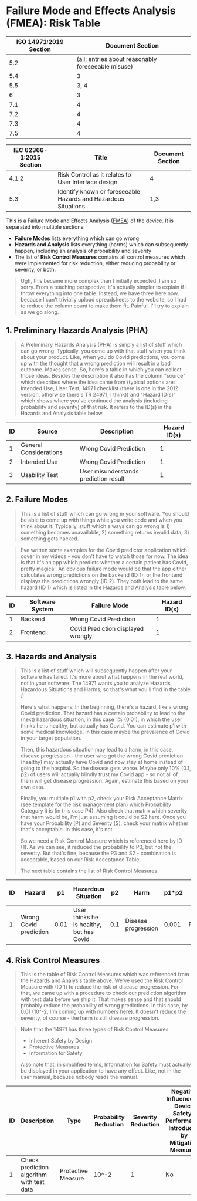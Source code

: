 # Failure Mode and Effects Analysis (FMEA): Risk Table

| ISO 14971:2019 Section | Document Section                                   |
|------------------------|----------------------------------------------------|
| 5.2                    | (all; entries about reasonably foreseeable misuse) |
| 5.4                    | 3                                                  |
| 5.5                    | 3, 4                                               |
| 6                      | 3                                                  |
| 7.1                    | 4                                                  |
| 7.2                    | 4                                                  |
| 7.3                    | 4                                                  |
| 7.5                    | 4                                                  |

| IEC 62366-1:2015 Section | Title                                                          | Document Section |
|--------------------------|----------------------------------------------------------------|------------------|
| 4.1.2                    | Risk Control as it relates to User Interface design            | 4                |
| 5.3                      | Identify known or foreseeable Hazards and Hazardous Situations | 1,3              |

This is a Failure Mode and Effects Analysis ([FMEA][wikipedia-fmea]) of the device. It is separated into
multiple sections:

 * **Failure Modes** lists everything which can go wrong
 * **Hazards and Analysis** lists everything (harms) which can subsequently happen, including an analysis of
   probability and severity
 * The list of **Risk Control Measures** contains all control measures which were implemented for risk
   reduction, either reducing probability or severity, or both.

> Ugh, this became more complex than I initially expected. I am so sorry. From a teaching perspective, it's
> actually simpler to explain if I throw everything into one table. Instead, we have three here now, because I
> can't trivially upload spreadsheets to the website, so I had to reduce the column count to make them
> fit. Painful. I'll try to explain as we go along.

## 1. Preliminary Hazards Analysis (PHA)

> A Preliminary Hazards Analysis (PHA) is simply a list of stuff which can go wrong. Typically, you come up
> with that stuff when you think about your product. Like, when you do Covid predictions, you come up with the
> thought that a wrong prediction will result in a bad outcome. Makes sense. So, here's a table in which you
> can collect those ideas. Besides the description it also has the column "source" which describes where the
> idea came from (typical options are: Intended Use, User Test, 14971 checklist (there is one in the 2012
> version, otherwise there's TR 24971, I think)) and "Hazard ID(s)" which shows where you've continued the
> analysis (including probability and severity) of that risk. It refers to the ID(s) in the Hazards and
> Analysis table below.

| ID | Source                 | Description                           | Hazard ID(s) |
|----|------------------------|---------------------------------------|--------------|
| 1  | General Considerations | Wrong Covid Prediction                | 1            |
| 2  | Intended Use           | Wrong Covid Prediction                | 1            |
| 3  | Usability Test         | User misunderstands prediction result | 1            |


## 2. Failure Modes

> This is a list of stuff which can go wrong in your software. You should be able to come up with things while
> you write code and when you think about it. Typically, stuff which always can go wrong is 1) something
> becomes unavailable, 2) something returns invalid data, 3) something gets hacked.

> I've written some examples for the Covid predictor application which I cover in my videos - you don't have
> to watch those for now. The idea is that it's an app which predicts whether a certain patient has Covid,
> pretty magical. An obvious failure mode would be that the app either calculates wrong predictions on the
> backend (ID 1), or the frontend displays the predictions wrongly (ID 2). They both lead to the same hazard
> (ID 1) which is listed in the Hazards and Analysis table below.

| ID | Software System | Failure Mode                       | Hazard ID(s) |
|----|-----------------|------------------------------------|--------------|
| 1  | Backend         | Wrong Covid Prediction             | 1            |
| 2  | Frontend        | Covid Prediction displayed wrongly | 1            |

## 3. Hazards and Analysis

> This is a list of stuff which will subsequently happen after your software has failed. It's more about what
> happens in the real world, not in your software. The 14971 wants you to analyze Hazards, Hazardous
> Situations and Harms, so that's what you'll find in the table :)
>
> Here's what happens: In the beginning, there's a hazard, like a wrong Covid prediction. That hazard has a
> certain probability to lead to the (next) hazardous situation, in this case 1% (0.01), in which the user
> thinks he is healthy, but actually has Covid. You can estimate p1 with some medical knowledge, in this case
> maybe the prevalence of Covid in your target population.
>
> Then, this hazardous situation may lead to a harm, in this case, disease progression - the user who got the
> wrong Covid prediction (healthy) may actually have Covid and now stay at home instead of going to the
> hospital. So the disease gets worse. Maybe only 10% (0.1, p2) of users will actually blindly trust my Covid
> app - so not all of them will get disease progression. Again, estimate this based on your own data.
>
> Finally, you multiple p1 with p2, check your Risk Acceptance Matrix (see template for the risk management plan) which Probability
> Category it is (in this case P4). Also check that matrix which severity that harm would be, I'm just
> assuming it could be S2 here. Once you have your Probability (P) and Severity (S), check your matrix whether
> that's acceptable. In this case, it's not.
>
> So we need a Risk Control Measure which is referenced here by ID (1). As we can see, it reduced the
> probability to P3, but not the severity. But that's fine, because the P3 and S2 - combination is acceptable,
> based on our Risk Acceptance Table.
>
> The next table contains the list of Risk Control Measures.

| ID | Hazard                 | p1   | Hazardous Situation                      | p2  | Harm                | p1*p2 | P  | S  | Acceptable? | Comment | Risk Control ID(s) | P  | S  | Acceptable? |
|----|------------------------|------|------------------------------------------|-----|---------------------|-------|----|----|-------------|---------|--------------------|----|----|-------------|
| 1  | Wrong Covid prediction | 0.01 | User thinks he is healthy, but has Covid | 0.1 | Disease progression | 0.001 | P4 | S2 | No          |         | 1                  | P3 | S2 | Yes         |

## 4. Risk Control Measures

> This is the table of Risk Control Measures which was referenced from the Hazards and Analysis table
> above. We've used the Risk Control Measure with (ID 1) to reduce the risk of disease progression. For that,
> we came up with a procedure to check our prediction algorithm with test data before we ship it. That makes
> sense and that should probably reduce the probability of wrong predictions. In this case, by 0.01 (10^-2,
> I'm coming up with numbers here). It doesn't reduce the severity, of course - the harm is still disease
> progression.

> Note that the 14971 has three types of Risk Control Measures:
> * Inherent Safety by Design
> * Protective Measures
> * Information for Safety
>
> Also note that, in simplified terms, Information for Safety must actually be displayed in your application
> to have any effect. Like, not in the user manual, because nobody reads the manual.

| ID  | Description | Type | Probability Reduction | Severity Reduction | Negative Influence on Device Safety / Performance Introduced by Mitigation Measure? | Verification Implementation | Verification Effectiveness |
| --- | ----------- | ---- | --------------------- | ------------------ | ----------------------------------------- | --------------------------- | --------------------------- |
| 1   | Check prediction algorithm with test data | Protective Measure | 10^-2 | 1 | No | Link Software Test ID | Link Usability Test ID |


<!-- Links -->

[wikipedia-fmea]: https://en.wikipedia.org/wiki/Failure_mode_and_effects_analysis
